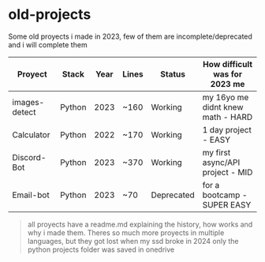 # old-projects
Some old proyects i made in 2023, few of them are incomplete/deprecated and i will complete them  

| Proyect       | Stack         | Year| Lines          |   Status  | How difficult was for 2023 me    |
|---------------|---------------|-----|----------------|-----------|----------------------------------|
| images-detect | Python        | 2023| ~160           | Working   | my 16yo me didnt knew math - HARD|
| Calculator    | Python        | 2022| ~170           | Working   | 1 day project - EASY             |
| Discord-Bot   | Python        | 2023| ~370           | Working   | my first async/API project - MID |
| Email-bot     | Python        | 2023| ~70            | Deprecated| for a bootcamp - SUPER EASY      |

> all proyects have a readme.md explaining the history, how works and why i made them. Theres so much more proyects in multiple languages, but they got lost when my ssd broke in 2024 only the python projects folder was saved in onedrive

